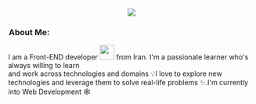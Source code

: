 <h1 align="center">
    <img src="https://readme-typing-svg.herokuapp.com/?lines=Hi,+There!+%F0%9F%91%8B;This+is+Mehdi+Salimi;Thanks+for+visiting+my+Github!&center=true&font=Vazirmatn&weight=800&duration=3000&pause=1000&height=100&width=500&color=FDC435&size=30%22">
</h1>

###  About Me:

I am a Front-END developer <img src="https://media.giphy.com/media/WUlplcMpOCEmTGBtBW/giphy.gif" width="30"> from Iran.
I'm a passionate learner who's always willing to learn <br/> and work across technologies and domains 💡I love to explore new technologies and leverage them to solve real-life problems ✨.I'm currently into Web Development 🕸️


<!--
**Somayeh-Kargosha/Somayeh-Kargosha** is a ✨ _special_ ✨ repository because its `README.md` (this file) appears on your GitHub profile.

Here are some ideas to get you started:

- 🔭 I’m currently working on ...
- 🌱 I’m currently learning ...
- 👯 I’m looking to collaborate on ...
- 🤔 I’m looking for help with ...
- 💬 Ask me about ...
- 📫 How to reach me: ...
- 😄 Pronouns: ...
- ⚡ Fun fact: ...
-->
